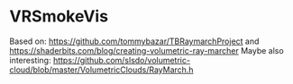 # VRSmokeVis

Based on: https://github.com/tommybazar/TBRaymarchProject and https://shaderbits.com/blog/creating-volumetric-ray-marcher
Maybe also interesting: https://github.com/slsdo/volumetric-cloud/blob/master/VolumetricClouds/RayMarch.h
